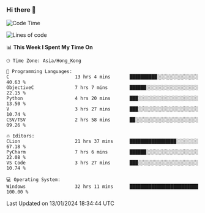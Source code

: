 ### Hi there 👋

<!--
**RoiexLee/RoiexLee** is a ✨ _special_ ✨ repository because its `README.md` (this file) appears on your GitHub profile.

Here are some ideas to get you started:

- 🔭 I’m currently working on ...
- 🌱 I’m currently learning ...
- 👯 I’m looking to collaborate on ...
- 🤔 I’m looking for help with ...
- 💬 Ask me about ...
- 📫 How to reach me: ...
- 😄 Pronouns: ...
- ⚡ Fun fact: ...
-->

<!--START_SECTION:waka-->
![Code Time](http://img.shields.io/badge/Code%20Time-466%20hrs%2026%20mins-blue)

![Lines of code](https://img.shields.io/badge/From%20Hello%20World%20I%27ve%20Written-37.4%20thousand%20lines%20of%20code-blue)

📊 **This Week I Spent My Time On** 

```text
🕑︎ Time Zone: Asia/Hong_Kong

💬 Programming Languages: 
C                        13 hrs 4 mins       ██████████░░░░░░░░░░░░░░░   40.63 % 
ObjectiveC               7 hrs 7 mins        ██████░░░░░░░░░░░░░░░░░░░   22.15 % 
Python                   4 hrs 20 mins       ███░░░░░░░░░░░░░░░░░░░░░░   13.50 % 
V                        3 hrs 27 mins       ███░░░░░░░░░░░░░░░░░░░░░░   10.74 % 
CSV/TSV                  2 hrs 58 mins       ██░░░░░░░░░░░░░░░░░░░░░░░   09.26 % 

🔥 Editors: 
CLion                    21 hrs 37 mins      █████████████████░░░░░░░░   67.18 % 
PyCharm                  7 hrs 6 mins        ██████░░░░░░░░░░░░░░░░░░░   22.08 % 
VS Code                  3 hrs 27 mins       ███░░░░░░░░░░░░░░░░░░░░░░   10.74 % 

💻 Operating System: 
Windows                  32 hrs 11 mins      █████████████████████████   100.00 % 
```


 Last Updated on 13/01/2024 18:34:44 UTC
<!--END_SECTION:waka-->
